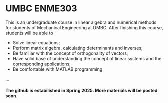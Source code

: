 # UMBC ENME303
This is an undergraduate course in linear algebra and numerical methods for students of Mechanical Engineering at UMBC. After finishing this course, students will be able to
* Solve linear equations;
* Perform matrix algebra, calculating determinants and inverses;
* Be familiar with the concept of orthogonality of vectors;
* Have solid base of understanding the concept of linear systems and the corresponding applications;
* Be comfortable with MATLAB programming.



...

#### The github is estabilished in Spring 2025. More materials will be posted soon.  
